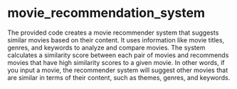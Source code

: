 # movie_recommendation_system
The provided code creates a movie recommender system that suggests similar movies based on their content. It uses information like movie titles, genres, and keywords to analyze and compare movies. The system calculates a similarity score between each pair of movies and recommends movies that have high similarity scores to a given movie. In other words, if you input a movie, the recommender system will suggest other movies that are similar in terms of their content, such as themes, genres, and keywords.
